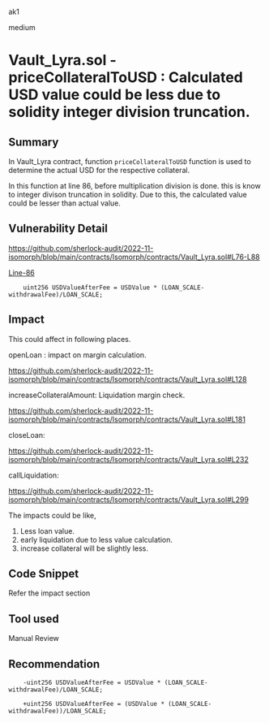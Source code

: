 ak1

medium

# Vault_Lyra.sol - priceCollateralToUSD : Calculated USD value could be less due to solidity integer division truncation.

## Summary

In Vault_Lyra contract, function `priceCollateralToUSD` function is used to determine the actual USD for the respective collateral.

In this function at line 86, before multiplication division is done. this is know to integer divison truncation in solidity. Due to this, the calculated value could be lesser than actual value.

## Vulnerability Detail

https://github.com/sherlock-audit/2022-11-isomorph/blob/main/contracts/Isomorph/contracts/Vault_Lyra.sol#L76-L88

[Line-86](https://github.com/sherlock-audit/2022-11-isomorph/blob/main/contracts/Isomorph/contracts/Vault_Lyra.sol#L86)

        uint256 USDValueAfterFee = USDValue * (LOAN_SCALE- withdrawalFee)/LOAN_SCALE;

## Impact

This could affect in following places.

openLoan : impact on margin calculation.

https://github.com/sherlock-audit/2022-11-isomorph/blob/main/contracts/Isomorph/contracts/Vault_Lyra.sol#L128

increaseCollateralAmount: Liquidation margin check.

https://github.com/sherlock-audit/2022-11-isomorph/blob/main/contracts/Isomorph/contracts/Vault_Lyra.sol#L181

closeLoan:

https://github.com/sherlock-audit/2022-11-isomorph/blob/main/contracts/Isomorph/contracts/Vault_Lyra.sol#L232


callLiquidation:

https://github.com/sherlock-audit/2022-11-isomorph/blob/main/contracts/Isomorph/contracts/Vault_Lyra.sol#L299

The impacts could be like,

1. Less loan value.
2. early liquidation due to less value calculation.
3. increase collateral will be slightly less.


## Code Snippet

Refer the impact section

## Tool used

Manual Review

## Recommendation

        -uint256 USDValueAfterFee = USDValue * (LOAN_SCALE- withdrawalFee)/LOAN_SCALE;

        +uint256 USDValueAfterFee = (USDValue * (LOAN_SCALE- withdrawalFee))/LOAN_SCALE;
